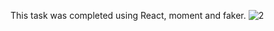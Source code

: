 This task was completed using React, moment and faker.
![2](https://user-images.githubusercontent.com/32257754/92490659-e7970f00-f1b6-11ea-89b4-8ac8725c215e.PNG)


